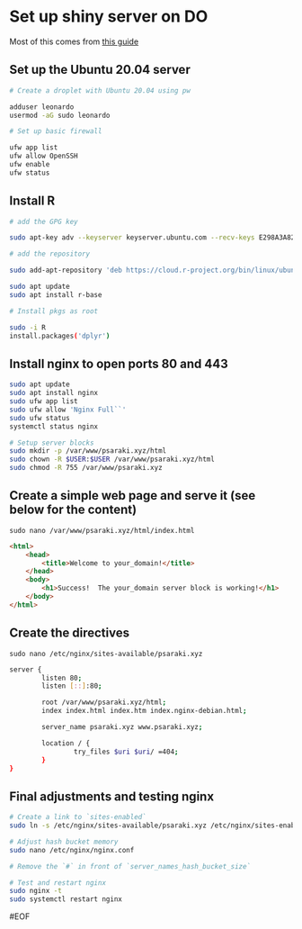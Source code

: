 # Set up shiny server on DO

Most of this comes from [this guide](https://www.digitalocean.com/community/tutorials/how-to-set-up-shiny-server-on-ubuntu-20-04)


## Set up the Ubuntu 20.04 server

```bash
# Create a droplet with Ubuntu 20.04 using pw

adduser leonardo
usermod -aG sudo leonardo

# Set up basic firewall

ufw app list
ufw allow OpenSSH
ufw enable
ufw status
```

## Install R

```bash
# add the GPG key

sudo apt-key adv --keyserver keyserver.ubuntu.com --recv-keys E298A3A825C0D65DFD57CBB651716619E084DAB9

# add the repository

sudo add-apt-repository 'deb https://cloud.r-project.org/bin/linux/ubuntu focal-cran40/``'

sudo apt update
sudo apt install r-base

# Install pkgs as root

sudo -i R
install.packages('dplyr')
```


## Install nginx to open ports 80 and 443

```bash
sudo apt update
sudo apt install nginx
sudo ufw app list
sudo ufw allow 'Nginx Full``'
sudo ufw status
systemctl status nginx

# Setup server blocks
sudo mkdir -p /var/www/psaraki.xyz/html
sudo chown -R $USER:$USER /var/www/psaraki.xyz/html
sudo chmod -R 755 /var/www/psaraki.xyz
```
    
## Create a simple web page and serve it (see below for the content)
`sudo nano /var/www/psaraki.xyz/html/index.html`


```html
<html>
    <head>
        <title>Welcome to your_domain!</title>
    </head>
    <body>
        <h1>Success!  The your_domain server block is working!</h1>
    </body>
</html>

``` 

## Create the directives
`sudo nano /etc/nginx/sites-available/psaraki.xyz`

```bash
server {
        listen 80;
        listen [::]:80;

        root /var/www/psaraki.xyz/html;
        index index.html index.htm index.nginx-debian.html;

        server_name psaraki.xyz www.psaraki.xyz;

        location / {
                try_files $uri $uri/ =404;
        }
}
```


## Final adjustments and testing nginx
```bash
# Create a link to `sites-enabled`
sudo ln -s /etc/nginx/sites-available/psaraki.xyz /etc/nginx/sites-enabled/

# Adjust hash bucket memory
sudo nano /etc/nginx/nginx.conf

# Remove the `#` in front of `server_names_hash_bucket_size`

# Test and restart nginx
sudo nginx -t
sudo systemctl restart nginx
```

#EOF